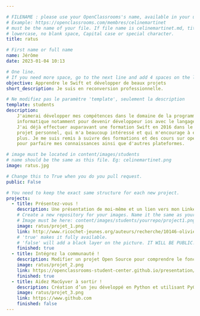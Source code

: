 ```yaml
---

# FILENAME : please use your OpenClassrooms's name, available in your url.
# Example: https://openclassrooms.com/membres/celinemartinet
# must be the name of your file. If file name is celinemartinet.md, title is celinemartinet.
# lowercase, no blank space, Capital case or special character.
title: ratus

# First name or full name
name: Jérôme
date: 2023-01-04 10:13

# One line.
# If you need more space, go to the next line and add 4 spaces on the left, as in 'description'.
objective: Apprendre le Swift et développer de beaux projets
short_description: Je suis en reconversion professionnelle.

# Ne modifiez pas le paramètre 'template', seulement la description
template: students
description:
    J'aimerai développer mes compétences dans le domaine de la programmation
    informatique notamment pour devenir développeur ios avec le langage swift.
    J'ai déjà effectuer auparavant une formation Swift en 2016 dans le cadre d'un
    projet personnel, qui m'a beaucoup intéressé et qui m'encourage à en apprendre
    plus. Je me suis remis à suivre des formations et des cours sur openclassrooms
    pour parfaire mes connaissances ainsi que d'autres plateformes.

# image must be located in content/images/students
# name should be the same as this file. Eg: celinemartinet.png
image: ratus.jpg

# Change this to True when you do you pull request.
public: False

# You need to keep the exact same structure for each new project.
projects:
  - title: Présentez-vous !
    description: Une présentation de moi-même et un lien vers mon LinkedIn.
    # Create a new repository for your images. Name it the same as your nickname and profile picture.
    # Image must be here: content/images/students/yourrepo/project1.png
    image: ratus/projet_1.png
    link: http://www.ricochet-jeunes.org/auteurs/recherche/10146-olivier-vogel
    # 'true' makes it fully available.
    # 'false' will add a black layer on the picture. IT WILL BE PUBLIC!
    finished: true
  - title: Intégrez la communauté !
    description: Modifier un projet Open Source pour comprendre le fonctionnement de Git, de Github et des pull requests. 
    image: ratus/projet_2.png
    link: https://openclassrooms-student-center.github.io/presentation/students/ratus.html
    finished: true
  - title: Aidez MacGyver à sortir !
    description: Création d’un jeu développé en Python et utilisant PyGame.
    image: ratus/projet_3.png
    link: https://www.github.com
    finished: false
---
```

